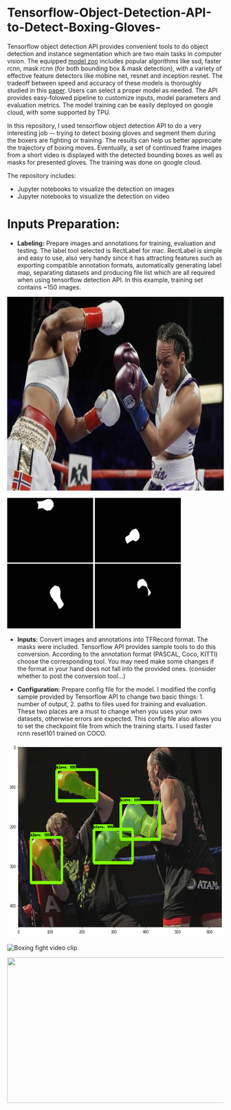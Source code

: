 # Tensorflow-Object-Detection-API-to-Detect-Boxing-Gloves-

Tensorflow object detection API provides convenient tools to do object detection and instance segmentation which are two main tasks in computer vision. The equipped [model zoo](https://github.com/tensorflow/models/blob/master/research/object_detection/g3doc/detection_model_zoo.md) includes popular algorithms like ssd, faster rcnn, mask rcnn (for both bounding box & mask detection), with a variety of effective feature detectors like mobine net, resnet and inception resnet. The tradeoff between speed and accuracy of these models is thoroughly studied in this [paper](https://arxiv.org/pdf/1611.10012.pdf). Users can select a proper model as needed. The API provides easy-folowed pipeline to customize inputs, model parameters and evaluation metrics. The model training can be easily deployed on google cloud, with some supported by TPU. 

In this repository, I used tensorflow object detection API to do a very interesting job -- trying to detect boxing gloves and segment them during the boxers are fighting or training. The results can help us better appreciate the trajectory of boxing moves. Eventually, a set of continued frame images from a short video is displayed with the detected bounding boxes as well as masks for presented gloves. The training was done on google cloud.

The repository includes:

* Jupyter notebooks to visualize the detection on images
* Jupyter notebooks to visualize the detection on video

# Inputs Preparation:

* **Labeling:** Prepare images and annotations for training, evaluation and testing. The label tool selected is RectLabel for mac. RectLabel is simple and easy to use, also very handy since it has attracting features such as exporting compatible annotation formats, automatically generating label map, separating datasets and producing file list which are all required when using tensorflow detection API. In this example, training set contains ~150 images. 

<p align="center">
  <img src="test_images/23.jpeg" width=676 height=450>
</p>

<p float="left">
  <img src="test_images/23_pixels0.png" width=200 height=150> 
  <img src="test_images/23_pixels1.png" width=200 height=150>
  <img src="test_images/23_pixels2.png" width=200 height=150>
  <img src="test_images/23_pixels3.png" width=200 height=150>
 </p>

* **Inputs:** Convert images and annotations into TFRecord format. The masks were included. Tensorflow API provides sample tools to do this conversion. According to the annotation format (PASCAL, Coco, KITTI) choose the corresponding tool. You may need make some changes if the format in your hand does not fall into the provided ones. 
(consider whether to post the conversion tool...)

* **Configuration:** Prepare config file for the model. I modified the config sample provided by Tensorflow API to change two basic things: 1. number of output, 2. paths to files used for training and evaluation. These two places are a must to change when you uses your own datasets, otherwise errors are expected. This config file also allows you to set the checkpoint file from which the training starts. I used faster rcnn reset101 trained on COCO. 

<p align="center">
  <img src="readme.png" width=676 height=450>
</p>

![Boxing fight video clip](Boxing_fight_readme_downsize.gif)


<p align='center'>
  <img width="600" height="338" src="Boxing_fight_readme_downsize.gif">
</p>

